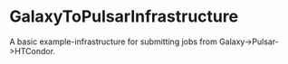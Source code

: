 # GalaxyToPulsarInfrastructure
A basic example-infrastructure for submitting jobs from Galaxy->Pulsar->HTCondor.
